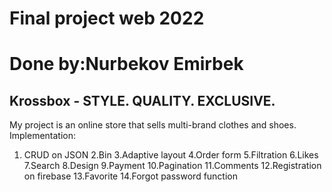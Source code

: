 # Final project web 2022 

# Done by:Nurbekov Emirbek 

## Krossbox - STYLE.   QUALITY.   EXCLUSIVE.
My project is an online store that sells multi-brand clothes and shoes.
Implementation:

1. CRUD on JSON
2.Bin
3.Adaptive layout
4.Order form
5.Filtration
6.Likes
7.Search
8.Design
9.Payment
10.Pagination
11.Comments
12.Registration on firebase
13.Favorite
14.Forgot password function
